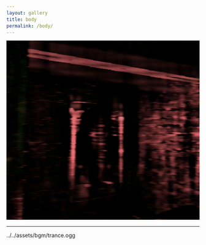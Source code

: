 ```yaml
---
layout: gallery
title: body
permalink: /body/
---
```


![body](/assets/images/body.png)

---

../../assets/bgm/trance.ogg
